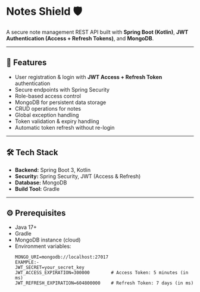 # Notes Shield 🛡️  
A secure note management REST API built with **Spring Boot (Kotlin)**, **JWT Authentication (Access + Refresh Tokens)**, and **MongoDB**.

---

## 📌 Features
- User registration & login with **JWT Access + Refresh Token** authentication
- Secure endpoints with Spring Security
- Role-based access control
- MongoDB for persistent data storage
- CRUD operations for notes
- Global exception handling
- Token validation & expiry handling
- Automatic token refresh without re-login

---

## 🛠️ Tech Stack
- **Backend:** Spring Boot 3, Kotlin
- **Security:** Spring Security, JWT (Access & Refresh)
- **Database:** MongoDB
- **Build Tool:** Gradle
  
---

## ⚙️ Prerequisites
- Java 17+
- Gradle
- MongoDB instance (cloud)
- Environment variables:
  ```env
  MONGO_URI=mongodb://localhost:27017
  EXAMPLE:-
  JWT_SECRET=your_secret_key
  JWT_ACCESS_EXPIRATION=300000        # Access Token: 5 minutes (in ms)
  JWT_REFRESH_EXPIRATION=604800000    # Refresh Token: 7 days (in ms)
